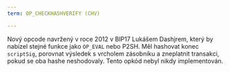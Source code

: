 ```yaml
---
term: OP_CHECKHASHVERIFY (CHV)

---
```

Nový opcode navržený v roce 2012 v BIP17 Lukášem Dashjrem, který by nabízel stejné funkce jako `OP_EVAL` nebo P2SH. Měl hashovat konec `scriptSig`, porovnat výsledek s vrcholem zásobníku a zneplatnit transakci, pokud se oba hashe neshodovaly. Tento opkód nebyl nikdy implementován.